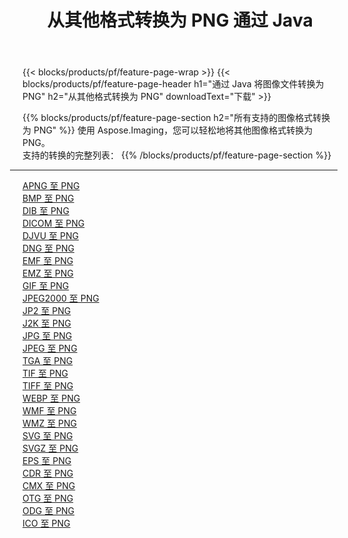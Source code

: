 ﻿---
title: 从其他格式转换为 PNG 通过 Java 
weight: 3920
url: /zh-hans/java/conversion/to/png 
lang: zh-hans
langdirlevel: 2
locales: zh-hans,ja,it,ru,de,es,fr,nl,id,lt,pl,pt,vi,tr,ko,zh-hant,ar,hi,th,sv,cs,uk,he
description: 使用 Aspose.Imaging，您可以轻松地将其他格式转换为 PNG
---

{{< blocks/products/pf/feature-page-wrap >}}
{{< blocks/products/pf/feature-page-header h1="通过 Java 将图像文件转换为 PNG" h2="从其他格式转换为 PNG" downloadText="下载" >}}


{{% blocks/products/pf/feature-page-section  h2="所有支持的图像格式转换为 PNG" %}}
使用 Aspose.Imaging，您可以轻松地将其他图像格式转换为 PNG。
<br/>
支持的转换的完整列表：
{{% /blocks/products/pf/feature-page-section %}}
<div class="container-fluid productfamilypage bg-gray">
    <div class="convertypes bg-gray agp-content section">
        <div class="container">
		<hr style="margin-left:-20px;"/>
		<div class="row other-converters">
		    <div class='col-md-2 other-converter remove-lp remove-rp'><a href="/imaging/zh-hans/java/conversion/apng-to-png" >APNG 至 PNG</a></div>
<div class='col-md-2 other-converter remove-lp remove-rp'><a href="/imaging/zh-hans/java/conversion/bmp-to-png" >BMP 至 PNG</a></div>
<div class='col-md-2 other-converter remove-lp remove-rp'><a href="/imaging/zh-hans/java/conversion/dib-to-png" >DIB 至 PNG</a></div>
<div class='col-md-2 other-converter remove-lp remove-rp'><a href="/imaging/zh-hans/java/conversion/dicom-to-png" >DICOM 至 PNG</a></div>
<div class='col-md-2 other-converter remove-lp remove-rp'><a href="/imaging/zh-hans/java/conversion/djvu-to-png" >DJVU 至 PNG</a></div>
<div class='col-md-2 other-converter remove-lp remove-rp'><a href="/imaging/zh-hans/java/conversion/dng-to-png" >DNG 至 PNG</a></div>
<div class='col-md-2 other-converter remove-lp remove-rp'><a href="/imaging/zh-hans/java/conversion/emf-to-png" >EMF 至 PNG</a></div>
<div class='col-md-2 other-converter remove-lp remove-rp'><a href="/imaging/zh-hans/java/conversion/emz-to-png" >EMZ 至 PNG</a></div>
<div class='col-md-2 other-converter remove-lp remove-rp'><a href="/imaging/zh-hans/java/conversion/gif-to-png" >GIF 至 PNG</a></div>
<div class='col-md-2 other-converter remove-lp remove-rp'><a href="/imaging/zh-hans/java/conversion/jpeg2000-to-png" >JPEG2000 至 PNG</a></div>
<div class='col-md-2 other-converter remove-lp remove-rp'><a href="/imaging/zh-hans/java/conversion/jp2-to-png" >JP2 至 PNG</a></div>
<div class='col-md-2 other-converter remove-lp remove-rp'><a href="/imaging/zh-hans/java/conversion/j2k-to-png" >J2K 至 PNG</a></div>
<div class='col-md-2 other-converter remove-lp remove-rp'><a href="/imaging/zh-hans/java/conversion/jpg-to-png" >JPG 至 PNG</a></div>
<div class='col-md-2 other-converter remove-lp remove-rp'><a href="/imaging/zh-hans/java/conversion/jpeg-to-png" >JPEG 至 PNG</a></div>
<div class='col-md-2 other-converter remove-lp remove-rp'><a href="/imaging/zh-hans/java/conversion/tga-to-png" >TGA 至 PNG</a></div>
<div class='col-md-2 other-converter remove-lp remove-rp'><a href="/imaging/zh-hans/java/conversion/tif-to-png" >TIF 至 PNG</a></div>
<div class='col-md-2 other-converter remove-lp remove-rp'><a href="/imaging/zh-hans/java/conversion/tiff-to-png" >TIFF 至 PNG</a></div>
<div class='col-md-2 other-converter remove-lp remove-rp'><a href="/imaging/zh-hans/java/conversion/webp-to-png" >WEBP 至 PNG</a></div>
<div class='col-md-2 other-converter remove-lp remove-rp'><a href="/imaging/zh-hans/java/conversion/wmf-to-png" >WMF 至 PNG</a></div>
<div class='col-md-2 other-converter remove-lp remove-rp'><a href="/imaging/zh-hans/java/conversion/wmz-to-png" >WMZ 至 PNG</a></div>
<div class='col-md-2 other-converter remove-lp remove-rp'><a href="/imaging/zh-hans/java/conversion/svg-to-png" >SVG 至 PNG</a></div>
<div class='col-md-2 other-converter remove-lp remove-rp'><a href="/imaging/zh-hans/java/conversion/svgz-to-png" >SVGZ 至 PNG</a></div>
<div class='col-md-2 other-converter remove-lp remove-rp'><a href="/imaging/zh-hans/java/conversion/eps-to-png" >EPS 至 PNG</a></div>
<div class='col-md-2 other-converter remove-lp remove-rp'><a href="/imaging/zh-hans/java/conversion/cdr-to-png" >CDR 至 PNG</a></div>
<div class='col-md-2 other-converter remove-lp remove-rp'><a href="/imaging/zh-hans/java/conversion/cmx-to-png" >CMX 至 PNG</a></div>
<div class='col-md-2 other-converter remove-lp remove-rp'><a href="/imaging/zh-hans/java/conversion/otg-to-png" >OTG 至 PNG</a></div>
<div class='col-md-2 other-converter remove-lp remove-rp'><a href="/imaging/zh-hans/java/conversion/odg-to-png" >ODG 至 PNG</a></div>
<div class='col-md-2 other-converter remove-lp remove-rp'><a href="/imaging/zh-hans/java/conversion/ico-to-png" >ICO 至 PNG</a></div>
                </div>
        </div>
    </div>
</div>
<br/>

